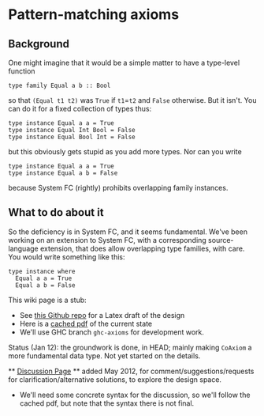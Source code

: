 # Pattern-matching axioms


## Background



One might imagine that it would be a simple matter to have a type-level function


```wiki
type family Equal a b :: Bool
```


so that `(Equal t1 t2)` was `True` if `t1`=`t2` and `False` otherwise.  But it isn't.  You can do  it for a fixed collection of types thus:


```wiki
type instance Equal a a = True
type instance Equal Int Bool = False
type instance Equal Bool Int = False
```


but this obviously gets stupid as you add more types.  Nor can you write


```wiki
type instance Equal a a = True
type instance Equal a b = False
```


because System FC (rightly) prohibits overlapping family instances.  


## What to do about it



So the deficiency is in System FC, and it seems fundamental.  We've been working on an extension to System FC, with a corresponding source-language extension, that does allow overlapping type families, with care. You would write something like this:


```wiki
type instance where
  Equal a a = True
  Equal a b = False
```


This wiki page is a stub:


- See [
  this Github repo](https://github.com/dreixel/New-axioms) for a Latex draft of the design
- Here is a [
  cached pdf](https://docs.google.com/open?id=0B1pOVvPp4fVdOTdjZjU0YWYtYTA5Yy00NmFkLTkxMWUtZmI0NmNhZTQwYzVl) of the current state
- We'll use GHC branch `ghc-axioms` for development work.


Status (Jan 12): the groundwork is done, in HEAD; mainly making `CoAxiom` a more fundamental data type.  Not yet started on the details.



** [Discussion Page](new-axioms/discussion-page) ** added May 2012, for comment/suggestions/requests for clarification/alternative solutions, to explore the design space.


- We'll need some concrete syntax for the discussion, so we'll follow the cached pdf, but note that the syntax there is not final.
